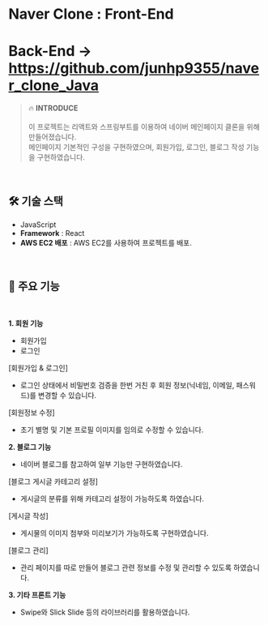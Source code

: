 # Naver Clone : Front-End
# Back-End → https://github.com/junhp9355/naver_clone_Java
>🔥 **INTRODUCE**<br /><br />
이 프로젝트는 리액트와 스프링부트를 이용하여 네이버 메인페이지 클론을 위해 만들어졌습니다.<br />
메인페이지 기본적인 구성을 구현하였으며, 회원가입, 로그인, 블로그 작성 기능을 구현하였습니다. <br />

<br />

## 🛠 기술 스택
- JavaScript
- **Framework** : React
- **AWS EC2 배포** : AWS EC2를 사용하여 프로젝트를 배포.
<br />

## 📌 주요 기능
<br />

**1. 회원 기능**
- 회원가입
- 로그인<br />

[회원가입 & 로그인]

- 로그인 상태에서 비밀번호 검증을 한번 거친 후 회원 정보(닉네임, 이메일, 패스워드)를 변경할 수 있습니다.<br />

[회원정보 수정]

- 초기 별명 및 기본 프로필 이미지를 임의로 수정할 수 있습니다.

**2. 블로그 기능**

- 네이버 블로그를 참고하여 일부 기능만 구현하였습니다.<br />

[블로그 게시글 카테고리 설정]

- 게시글의 분류를 위해 카테고리 설정이 가능하도록 하였습니다.<br />

[게시글 작성]

- 게시물의 이미지 첨부와 미리보기가 가능하도록 구현하였습니다.<br />

[블로그 관리]

- 관리 페이지를 따로 만들어 블로그 관련 정보를 수정 및 관리할 수 있도록 하였습니다.<br />



**3. 기타 프론트 기능**

- Swipe와 Slick Slide 등의 라이브러리를 활용하였습니다.


